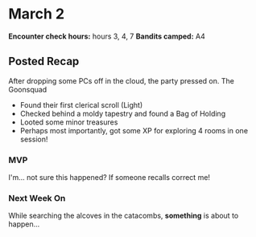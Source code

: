 # March 2
**Encounter check hours:** hours 3, 4, 7
**Bandits camped:** A4

## Posted Recap
After dropping some PCs off in the cloud, the party pressed on. The Goonsquad 

- Found their first clerical scroll (Light)
- Checked behind a moldy tapestry and found a Bag of Holding
- Looted some minor treasures
- Perhaps most importantly, got some XP for exploring 4 rooms in one session!

### MVP

I'm... not sure this happened? If someone recalls correct me!

### Next Week On

While searching the alcoves in the catacombs, **something** is about to happen...

